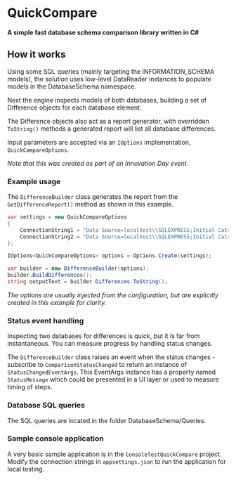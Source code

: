 # QuickCompare
__A simple fast database schema comparison library written in C#__

## How it works

Using some SQL queries (mainly targeting the INFORMATION_SCHEMA models), the solution uses low-level DataReader instances to populate models in the DatabaseSchema namespace.

Next the engine inspects models of both databases, building a set of Difference objects for each database element.

The Difference objects also act as a report generator, with overridden `ToString()` methods a generated report will list all database differences.

Input parameters are accepted via an `IOptions` implementation, `QuickCompareOptions`.

_Note that this was created as part of an Innovation Day event._

### Example usage

The `DifferenceBuilder` class generates the report from the `GetDifferenceReport()` method as shown in this example.

```C#
var settings = new QuickCompareOptions
{
    ConnectionString1 = "Data Source=localhost\\SQLEXPRESS;Initial Catalog=Northwind1;Integrated Security=True",
    ConnectionString2 = "Data Source=localhost\\SQLEXPRESS;Initial Catalog=Northwind2;Integrated Security=True",
};

IOptions<QuickCompareOptions> options = Options.Create(settings);

var builder = new DifferenceBuilder(options);
builder.BuildDifferences();
string outputText = builder.Differences.ToString();
```

_The options are usually injected from the configuration, but are explicitly created in this example for clarity._

### Status event handling

Inspecting two databases for differences is quick, but it is far from instantaneous. You can measure progress by handling status changes.

The `DifferenceBuilder` class raises an event when the status changes - subscribe to `ComparisonStatusChanged` to return an instance of `StatusChangedEventArgs`. This EventArgs instance has a property named `StatusMessage` which could be presented in a UI layer or used to measure timing of steps.

### Database SQL queries

The SQL queries are located in the folder DatabaseSchema/Queries.

### Sample console application

A very basic sample application is in the `ConsoleTestQuickCompare` project. Modify the connection strings in `appsettings.json` to run the application for local testing.


